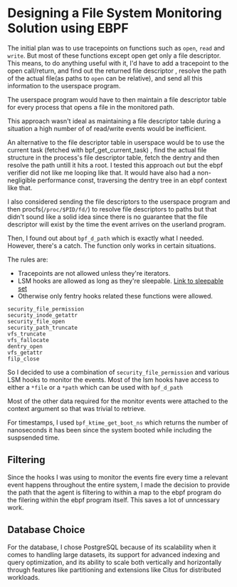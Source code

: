 # Designing a File System Monitoring Solution using EBPF

The initial plan was to use tracepoints on functions such as `open`, `read` and
`write`. But most of these functions except open get only a file
descriptor. This means, to do anything useful with it, I'd have to add a
tracepoint to the open call/return, and find out the returned file descriptor
, resolve the path of the actual file(as paths to `open`  can be relative), 
and send all this information to the userspace program.

The userspace program would have to then maintain a file descriptor table for
every process that opens a file in the monitored path.

This approach wasn't ideal as maintaining a file descriptor table during a
situation a high number of of read/write events would be inefficient.

An alternative to the file descriptor table in userspace would be to use the
current task (fetched with bpf_get_current_task) , find the actual file
structure in the process's file descriptor table, fetch the dentry and then
resolve the path  untill it hits a root. I tested this approach out but the
ebpf verifier did not like me looping like that. It would have also had a
non-negligible performance const, traversing the dentry tree in an ebpf context
like that.

I also considered sending the file descriptors to the userspace program and then
procfs(`/proc/$PID/fd/`) to resolve file descriptors to paths but that didn't
sound like a solid idea since there is no guarantee that the file descriptor will exist
by the time the event arrives on the userland program.

Then, I found out about `bpf_d_path` which is exactly what I needed.
However, there's a catch. The function only works in certain situations.

The rules are:
-  Tracepoints are not allowed unless they're iterators. 
-  LSM hooks are allowed as long as they're sleepable. [Link to sleepable set](https://github.com/torvalds/linux/blob/595523945be0a5a2f12a1c04772383293fbc04a1/kernel/bpf/bpf_lsm.c#L283-L394)
-  Otherwise only fentry hooks related these functions were allowed.
```
security_file_permission
security_inode_getattr
security_file_open
security_path_truncate
vfs_truncate
vfs_fallocate
dentry_open
vfs_getattr
filp_close
```

So I decided to use a combination of `security_file_permission` and various LSM hooks to monitor the events.
Most of the lsm hooks have access to either a `*file` or a `*path` which can be used with `bpf_d_path`

Most of the other data required for the monitor events were attached to the
context argument so that was trivial to retrieve.

For timestamps, I used `bpf_ktime_get_boot_ns` which returns the number of
nanoseconds it has been since the system booted while including the suspsended
time.

## Filtering
Since the hooks I was using to monitor the events fire every time a relevant
event happens throughout the entire system, I made the decision to provide the
path that the agent is filtering to within a map to the ebpf program do the
filering within the ebpf program itself. This saves a lot of unncessary work.


## Database Choice

For the database, I chose PostgreSQL because of its scalability when it comes to
handling large datasets, its support for advanced indexing and query
optimization, and its ability to scale both vertically and horizontally through
features like partitioning and extensions like Citus for distributed workloads.
